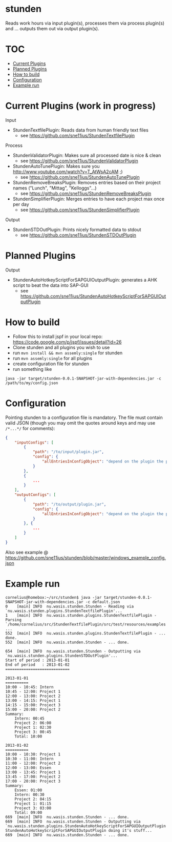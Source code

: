 stunden
=======

Reads work hours via input plugin(s), processes them via process plugin(s) and ... outputs them out via output plugin(s).

TOC
===
 - [Current Plugins](#current-plugins-work-in-progress)
 - [Planned Plugins](#planned-plugins)
 - [How to build](#how-to-build)
 - [Configuration](#configuration)
 - [Example run](#example-run)

Current Plugins (work in progress)
==================================

Input
 - StundenTextfilePlugin: Reads data from human friendly text files
   - see https://github.com/sne11ius/StundenTextfilePlugin

Process
 - StundenValidatorPlugin: Makes sure all processed date is nice & clean
   - see https://github.com/sne11ius/StundenValidatorPlugin
 - StundenAutoTunePlugin: Makes sure you http://www.youtube.com/watch?v=T_AtWsA2cAM ;)
   - see https://github.com/sne11ius/StundenAutoTunePlugin
 - StundenRemoveBreaksPlugin: Removes entries based on their project names ("Lunch", "Mittag", "Kelloggs"...)
   - see https://github.com/sne11ius/StundenRemoveBreaksPlugin
 - StundenSimplifierPlugin: Merges entries to have each project max once per day
   - see https://github.com/sne11ius/StundenSimplifierPlugin

Output
 - StundenSTDOutPlugin: Prints nicely formatted data to stdout
   - see https://github.com/sne11ius/StundenSTDOutPlugin

Planned Plugins
===============

Output
 - StundenAutoHotkeyScriptForSAPGUIOutputPlugin: generates a AHK script to beat the data into SAP-GUI
   - see https://github.com/sne11ius/StundenAutoHotkeyScriptForSAPGUIOutputPlugin

How to build
============

 - Follow this to install jspf in your local repo: https://code.google.com/p/jspf/issues/detail?id=26
 - Clone stunden and all plugins you wish to use
 - run `mvn install && mvn assemly:single` for stunden
 - run `mvn assemly:single` for all plugins
 - create configuration file for stunden
 - run something like
```
java -jar target/stunden-0.0.1-SNAPSHOT-jar-with-dependencies.jar -c /path/to/my/config.json
```

Configuration
=============
Pointing stunden to a configuration file is mandatory.
The file must contain valid JSON (though you may omit the quotes around keys and may use `/*...*/` for comments):
```JSON
{
    "inputConfigs": [
        {
            "path": "/to/input/plugin.jar",
            "config": {
                "allEntriesInConfigObject": "depend on the plugin the path points to"
            }
        },
        {
            ...
        }
    ],
    "outputConfigs": [
        {
            "path": "/to/output/plugin.jar",
            "config": {
                "allEntriesInConfigObject": "depend on the plugin the path points to"
            }
        }, {
            ...
        }
    ]
}
```
Also see example @ https://github.com/sne11ius/stunden/blob/master/windows_example_config.json

Example run
===========

```
cornelius@homebox:~/src/stunden$ java -jar target/stunden-0.0.1-SNAPSHOT-jar-with-dependencies.jar -c default.json 
0    [main] INFO  nu.wasis.stunden.Stunden - Reading via `nu.wasis.stunden.plugins.StundenTextfilePlugin'...
1    [main] INFO  nu.wasis.stunden.plugins.StundenTextfilePlugin - Parsing `/home/cornelius/src/StundenTextfilePlugin/src/test/resources/examples' ...
552  [main] INFO  nu.wasis.stunden.plugins.StundenTextfilePlugin - ... done.
552  [main] INFO  nu.wasis.stunden.Stunden - ... done.

654  [main] INFO  nu.wasis.stunden.Stunden - Outputting via `nu.wasis.stunden.plugins.StundenSTDOutPlugin'...
Start of period	: 2013-01-01
End of period	: 2013-01-02
============================

2013-01-01
==========
10:00 - 10:45: Intern
10:45 - 12:00: Project 1
12:00 - 13:00: Project 2
13:00 - 14:15: Project 1
14:15 - 15:00: Project 3
15:00 - 20:00: Project 2
Summary:
	Intern: 00:45
	Project 2: 06:00
	Project 1: 02:30
	Project 3: 00:45
	Total: 10:00

2013-01-02
==========
10:00 - 10:30: Project 1
10:30 - 11:00: Intern
11:00 - 12:00: Project 2
12:00 - 13:00: Essen
13:00 - 13:45: Project 1
13:45 - 17:00: Project 2
17:00 - 20:00: Project 3
Summary:
	Essen: 01:00
	Intern: 00:30
	Project 2: 04:15
	Project 1: 01:15
	Project 3: 03:00
	Total: 09:00
669  [main] INFO  nu.wasis.stunden.Stunden - ... done.
669  [main] INFO  nu.wasis.stunden.Stunden - Outputting via `nu.wasis.stunden.plugins.StundenAutoHotkeyScriptForSAPGUIOutputPlugin'...
StundenAutoHotkeyScriptForSAPGUIOutputPlugin doing it's stuff...
669  [main] INFO  nu.wasis.stunden.Stunden - ... done.
```
